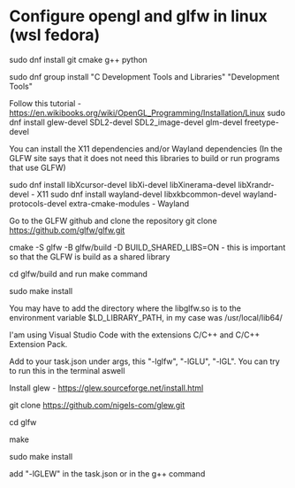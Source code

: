 # Configure opengl and glfw in linux (wsl fedora)

sudo dnf install git cmake g++ python

sudo dnf group install "C Development Tools and Libraries" "Development Tools"

Follow this tutorial - https://en.wikibooks.org/wiki/OpenGL_Programming/Installation/Linux
sudo dnf install glew-devel SDL2-devel SDL2_image-devel glm-devel freetype-devel

You can install the X11 dependencies and/or Wayland dependencies (In the GLFW site says that it does not need this libraries to build or run programs that use GLFW)

sudo dnf install libXcursor-devel libXi-devel libXinerama-devel libXrandr-devel - X11
sudo dnf install wayland-devel libxkbcommon-devel wayland-protocols-devel extra-cmake-modules - Wayland

Go to the GLFW github and clone the repository
git clone https://github.com/glfw/glfw.git

cmake -S glfw -B glfw/build -D BUILD_SHARED_LIBS=ON - this is important so that the GLFW is build as a shared library

cd glfw/build and run make command

sudo make install

You may have to add the directory where the libglfw.so is to the environment variable $LD_LIBRARY_PATH, in my case was /usr/local/lib64/

I'am using Visual Studio Code with the extensions C/C++ and C/C++ Extension Pack.

Add to your task.json under args, this "-lglfw", "-lGLU", "-lGL". You can try to run this in the terminal aswell

Install glew - https://glew.sourceforge.net/install.html

git clone https://github.com/nigels-com/glew.git

cd glfw

make

sudo make install

add "-lGLEW" in the task.json or in the g++ command


